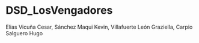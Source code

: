 # DSD_LosVengadores
Elias Vicuña Cesar, Sánchez Maqui Kevin, Villafuerte León Graziella, Carpio Salguero Hugo
